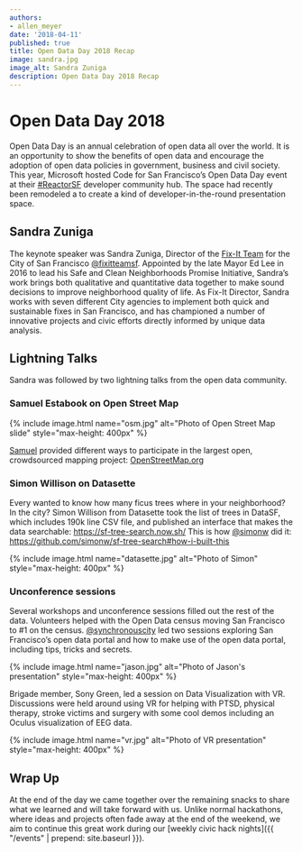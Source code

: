 ```yaml
---
authors:
- allen_meyer
date: '2018-04-11'
published: true
title: Open Data Day 2018 Recap
image: sandra.jpg
image_alt: Sandra Zuniga
description: Open Data Day 2018 Recap
---
```


# Open Data Day 2018

Open Data Day is an annual celebration of open data all over the world. It is an opportunity to show the benefits of
open data and encourage the adoption of open data policies in government, business and civil society. This year,
Microsoft hosted Code for San Francisco’s Open Data Day event at their
[#ReactorSF](https://developer.microsoft.com/en-us/reactor/) developer community hub. The space had recently been
remodeled a to create a kind of developer-in-the-round presentation space.

## Sandra Zuniga

The keynote speaker was Sandra Zuniga, Director of the [Fix-It Team](http://sfmayor.org/neighborhoods/fix-it-team) for
the City of San Francisco [@fixitteamsf](http://twitter.com/fixitteamsf). Appointed by the late Mayor Ed Lee in 2016 to
lead his Safe and Clean Neighborhoods Promise Initiative, Sandra’s work brings both qualitative and quantitative data
together to make sound decisions to improve neighborhood quality of life. As Fix-It Director, Sandra works with seven
different City agencies to implement both quick and sustainable fixes in San Francisco, and has championed a number of
innovative projects and civic efforts directly informed by unique data analysis.

## Lightning Talks

Sandra was followed by two lightning talks from the open data community.

### Samuel Estabook on Open Street Map

{% include image.html name="osm.jpg" alt="Photo of Open Street Map slide" style="max-height: 400px" %}

[Samuel](http://twitter.com/mapping_sam) provided different ways to participate in the largest open, crowdsourced mapping project:
[OpenStreetMap.org](http://OpenStreetMap.org)

### Simon Willison on Datasette

Every wanted to know how many ficus trees where in your neighborhood? In the city? Simon Willison from Datasette took
the list of trees in DataSF, which includes 190k line CSV file, and published an interface that makes the data
searchable: https://sf-tree-search.now.sh/ This is how [@simonw](http://twitter.com/simonw) did it:
https://github.com/simonw/sf-tree-search#how-i-built-this

{% include image.html name="datasette.jpg" alt="Photo of Simon" style="max-height: 400px" %}

### Unconference sessions

Several workshops and unconference sessions filled out the rest of the data.  Volunteers helped with the Open Data
census moving San Francisco to #1 on the census. [@synchronouscity](http://twitter.com/synchronouscity) led two sessions
exploring San Francisco’s open data portal and how to make use of the open data portal, including tips, tricks and
secrets.

{% include image.html name="jason.jpg" alt="Photo of Jason's presentation" style="max-height: 400px" %}

Brigade member, Sony Green, led a session on Data Visualization with VR. Discussions were held around using VR for
helping with PTSD, physical therapy, stroke victims and surgery with some cool demos including an Oculus visualization
of EEG data.

{% include image.html name="vr.jpg" alt="Photo of VR presentation" style="max-height: 400px" %}

## Wrap Up

At the end of the day we came together over the remaining snacks to share what we learned and will take forward with us.
Unlike normal hackathons, where ideas and projects often fade away at the end of the weekend, we aim to continue this
great work during our [weekly civic hack nights]({{ "/events" | prepend: site.baseurl }}).
